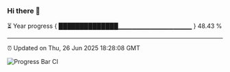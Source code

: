 ### Hi there 👋

⏳ Year progress { ██████████████▁▁▁▁▁▁▁▁▁▁▁▁▁▁▁▁ } 48.43 %

---

⏰ Updated on Thu, 26 Jun 2025 18:28:08 GMT

![Progress Bar CI](https://github.com/liununu/liununu/workflows/Progress%20Bar%20CI/badge.svg)
